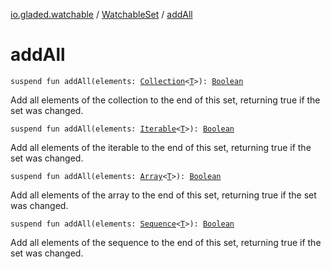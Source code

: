 [io.gladed.watchable](../index.md) / [WatchableSet](index.md) / [addAll](./add-all.md)

# addAll

`suspend fun addAll(elements: `[`Collection`](https://kotlinlang.org/api/latest/jvm/stdlib/kotlin.collections/-collection/index.html)`<`[`T`](index.md#T)`>): `[`Boolean`](https://kotlinlang.org/api/latest/jvm/stdlib/kotlin/-boolean/index.html)

Add all elements of the collection to the end of this set, returning true if the set was changed.

`suspend fun addAll(elements: `[`Iterable`](https://kotlinlang.org/api/latest/jvm/stdlib/kotlin.collections/-iterable/index.html)`<`[`T`](index.md#T)`>): `[`Boolean`](https://kotlinlang.org/api/latest/jvm/stdlib/kotlin/-boolean/index.html)

Add all elements of the iterable to the end of this set, returning true if the set was changed.

`suspend fun addAll(elements: `[`Array`](https://kotlinlang.org/api/latest/jvm/stdlib/kotlin/-array/index.html)`<`[`T`](index.md#T)`>): `[`Boolean`](https://kotlinlang.org/api/latest/jvm/stdlib/kotlin/-boolean/index.html)

Add all elements of the array to the end of this set, returning true if the set was changed.

`suspend fun addAll(elements: `[`Sequence`](https://kotlinlang.org/api/latest/jvm/stdlib/kotlin.sequences/-sequence/index.html)`<`[`T`](index.md#T)`>): `[`Boolean`](https://kotlinlang.org/api/latest/jvm/stdlib/kotlin/-boolean/index.html)

Add all elements of the sequence to the end of this set, returning true if the set was changed.

